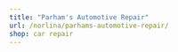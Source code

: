 ```yaml
---
title: "Parham's Automotive Repair"
url: /norlina/parhams-automotive-repair/
shop: car repair
---
```


